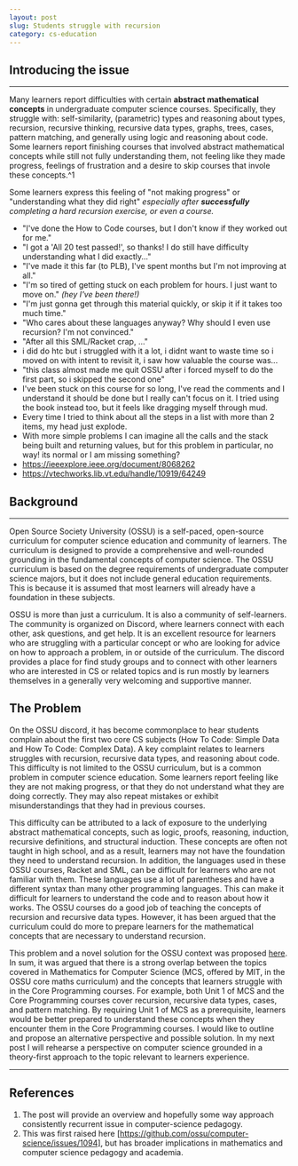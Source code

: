 ```yaml
---
layout: post
slug: Students struggle with recursion
category: cs-education
---
```

## Introducing the issue
---
Many learners report difficulties with certain **abstract mathematical concepts** in undergraduate computer science courses.  Specifically, they struggle with: self-similarity, (parametric) types and reasoning about types, recursion, recursive thinking, recursive data types, graphs, trees, cases, pattern matching, and generally using logic and reasoning about code.  Some learners report finishing courses that involved abstract mathematical concepts while still not fully understanding them, not feeling like they made progress, feelings of frustration and a desire to skip courses that invole these concepts.^1

Some learners express this feeling of "not making progress" or "understanding what they did right" _especially after **successfully** completing a hard recursion exercise, or even a course._

- "I've done the How to Code courses, but I don't know if they worked out for me."
- "I got a 'All 20 test passed!', so thanks! I do still have difficulty understanding what I did exactly..."
- "I've made it this far (to PLB), I've spent months but I'm not improving at all."
- "I'm so tired of getting stuck on each problem for hours. I just want to move on." _(hey I've been there!)_
- "I'm just gonna get through this material quickly, or skip it if it takes too much time."
- "Who cares about these languages anyway? Why should I even use recursion? I'm not convinced."
- "After all this SML/Racket crap, ..."
- i did do htc but i struggled with it a lot, i didnt want to waste time so i moved on with intent to revisit it, i saw how valuable the course was...
- "this class almost made me quit OSSU after i forced myself to do the first part, so i skipped the second one"
- I've been stuck on this course for so long, I've read the comments and I understand it should be done but I really can't focus on it. I tried using the book instead too, but it feels like dragging myself through mud.
- Every time I tried to think about all the steps in a list with more than 2 items, my head just explode.
- With more simple problems I can imagine all the calls and the stack being built and returning values, but for this problem in particular, no way! its normal or I am missing something?
- https://ieeexplore.ieee.org/document/8068262
- https://vtechworks.lib.vt.edu/handle/10919/64249
## Background
---
Open Source Society University (OSSU) is a self-paced, open-source curriculum for computer science education and community of learners. The curriculum is designed to provide a comprehensive and well-rounded grounding in the fundamental concepts of computer science. The OSSU curriculum is based on the degree requirements of undergraduate computer science majors, but it does not include general education requirements. This is because it is assumed that most learners will already have a foundation in these subjects.

OSSU is more than just a curriculum. It is also a community of self-learners. The community is organized on Discord, where learners connect with each other, ask questions, and get help. It is an excellent resource for learners who are struggling with a particular concept or who are looking for advice on how to approach a problem, in or outside of the curriculum. The discord provides a place for find study groups and to connect with other learners who are interested in CS or related topics and is run mostly by learners themselves in a generally very welcoming and supportive manner.

## The Problem
On the OSSU discord, it has become commonplace to hear students complain about the first two core CS subjects (How To Code: Simple Data and How To Code: Complex Data). A key complaint relates to learners struggles with recursion, recursive data types, and reasoning about code. This difficulty is not limited to the OSSU curriculum, but is a common problem in computer science education. Some learners report feeling like they are not making progress, or that they do not understand what they are doing correctly. They may also repeat mistakes or exhibit misunderstandings that they had in previous courses.

This difficulty can be attributed to a lack of exposure to the underlying abstract mathematical concepts, such as logic, proofs, reasoning, induction, recursive definitions, and structural induction. These concepts are often not taught in high school, and as a result, learners may not have the foundation they need to understand recursion.  In addition, the languages used in these OSSU courses, Racket and SML, can be difficult for learners who are not familiar with them. These languages use a lot of parentheses and have a different syntax than many other programming languages. This can make it difficult for learners to understand the code and to reason about how it works.  The OSSU courses do a good job of teaching the concepts of recursion and recursive data types. However, it has been argued that the curriculum could do more to prepare learners for the mathematical concepts that are necessary to understand recursion. 

This problem and a novel solution for the OSSU context was proposed [here](https://github.com/ossu/computer-science/issues/1094). In sum, it was argued that there is a strong overlap between the topics covered in Mathematics for Computer Science (MCS, offered by MIT, in the OSSU core maths curriculum) and the concepts that learners struggle with in the Core Programming courses. For example, both Unit 1 of MCS and the Core Programming courses cover recursion, recursive data types, cases, and pattern matching. By requiring Unit 1 of MCS as a prerequisite, learners would be better prepared to understand these concepts when they encounter them in the Core Programming courses. I would like to outline and propose an alternative perspective and possible solution. In my next post I will rehearse a perspective on computer science grounded in a theory-first approach to the topic relevant to learners experience.

---
## References
1. The post will provide an overview and hopefully some way approach consistently recurrent issue in computer-science pedagogy. 
2. This was first raised here [https://github.com/ossu/computer-science/issues/1094], but has broader implications in mathematics and computer science pedagogy and academia.
